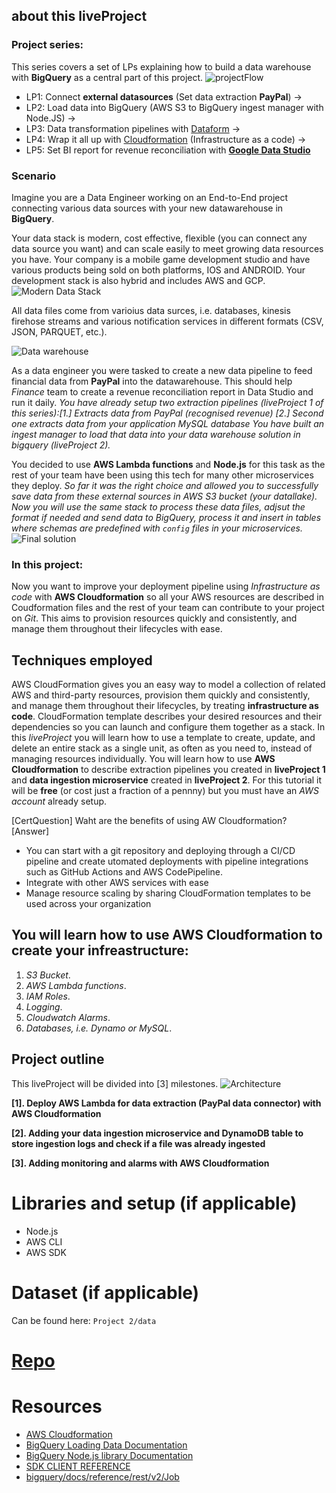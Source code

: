 
## about this liveProject
### Project series: 
This series covers a set of LPs explaining how to build a data warehouse with **BigQuery** as a central part of this project.
![projectFlow](https://mydataschool.com/liveprojects/img/projectFlow.drawio.png)

* LP1: Connect **external datasources** (Set data extraction **PayPal**) -> 
* LP2: Load data into BigQuery (AWS S3 to BigQuery ingest manager with Node.JS) -> 
* LP3: Data transformation pipelines with [Dataform](dataform.co) -> 
* LP4: Wrap it all up with [Cloudformation](https://aws.amazon.com/cloudformation/) (Infrastructure as a code) ->
* LP5: Set BI report for revenue reconciliation with [**Google Data Studio**](https://datastudio.google.com/u/0/navigation/reporting)

### Scenario
Imagine you are a Data Engineer working on an End-to-End project connecting various data sources with your new datawarehouse in **BigQuery**.

Your data stack is modern, cost effective, flexible (you can connect any data source you want) and can scale easily to meet growing data resources you have. Your company is a mobile game development studio and have various products being sold on both platforms, IOS and ANDROID. Your development stack is also hybrid and includes AWS and GCP. 
![Modern Data Stack](https://mydataschool.com/liveprojects/img/modernDataStack.png)

All data files come from varioius data surces, i.e. databases, kinesis firehose streams and various notification services in different formats (CSV, JSON, PARQUET, etc.). 

![Data warehouse](https://mydataschool.com/liveprojects/img/externalDataBigQuery.png)

As a data engineer you were tasked to create a new data pipeline to feed financial data from **PayPal** into the datawarehouse. This should help *Finance* team to create a revenue reconciliation report in Data Studio and run it daily. *You have already setup two extraction pipelines (liveProject 1 of this series):[1.] Extracts data from PayPal (recognised revenue) [2.] Second one extracts data from your application MySQL database*
*You have built an ingest manager to load that data into your data warehouse solution in bigquery (liveProject 2).*

You decided to use **AWS Lambda functions** and **Node.js** for this task as the rest of your team have been using this tech for many other microservices they deploy.
*So far it was the right choice and allowed you to successfully save data from these external sources in AWS S3 bucket (your datallake). Now you will use the same stack to process these data files, adjsut the format if needed and send data to BigQuery, process it and insert in tables where schemas are predefined with `config` files in your microservices.*
![Final solution](https://mydataschool.com/liveprojects/img/ingestManager.drawio.png)

### In this project:
Now you want to improve your deployment pipeline using *Infrastructure as code* with **AWS Cloudformation** so all your AWS resources are described in Coudformation files and the rest of your team can contribute to your project on *Git*. This aims to provision resources quickly and consistently, and manage them throughout their lifecycles with ease.



## Techniques employed

AWS CloudFormation gives you an easy way to model a collection of related AWS and third-party resources, provision them quickly and consistently, and manage them throughout their lifecycles, by treating **infrastructure as code**. CloudFormation template describes your desired resources and their dependencies so you can launch and configure them together as a stack.
In this *liveProject* you will learn how to use a template to create, update, and delete an entire stack as a single unit, as often as you need to, instead of managing resources individually.
You will learn how to use **AWS Cloudformation** to describe extraction pipelines you created in **liveProject 1** and **data ingestion microservice** created in **liveProject 2**.
For this tutorial it will be **free** (or cost just a fraction of a pennny) but you must have an *AWS account* already setup.

[CertQuestion] Waht are the benefits of using AW Cloudformation?
[Answer]
- You can start with a git repository and deploying through a CI/CD pipeline and create utomated deployments with pipeline integrations such as GitHub Actions and AWS CodePipeline.
- Integrate with other AWS services with ease
- Manage resource scaling by sharing CloudFormation templates to be used across your organization


## You will learn how to use AWS Cloudformation to create your infreastructure:
1. *S3 Bucket*.
2. *AWS Lambda functions*.
3. *IAM Roles*.
4. *Logging*.
5. *Cloudwatch Alarms*.
6. *Databases, i.e. Dynamo or MySQL*.


## Project outline

This liveProject will be divided into [3] milestones.
![Architecture](https://mydataschool.com/liveprojects/img/serviceArchitecture.png)

**[1]. Deploy AWS Lambda for data extraction (PayPal data connector) with AWS Cloudformation**

**[2]. Adding your data ingestion microservice and DynamoDB table to store ingestion logs and check if a file was already ingested**

**[3]. Adding monitoring and alarms with AWS Cloudformation**

# Libraries and setup (if applicable)

- Node.js
- AWS CLI
- AWS SDK

# Dataset (if applicable)
Can be found here: `Project 2/data`

# [Repo](https://github.com/mshakhomirov/datawarehouseAdvanced/)

# Resources
*   [AWS Cloudformation](https://aws.amazon.com/cloudformation/)
*   [BigQuery Loading Data Documentation](https://cloud.google.com/bigquery/docs/loading-data)
*   [BigQuery Node.js library Documentation](https://googleapis.dev/nodejs/bigquery/4.1.3/Table.html#load)
*   [SDK CLIENT REFERENCE](https://googleapis.dev/nodejs/bigquery/latest/Table.html#get)
*   [bigquery/docs/reference/rest/v2/Job](https://cloud.google.com/bigquery/docs/reference/rest/v2/Job#JobConfigurationLoad)
